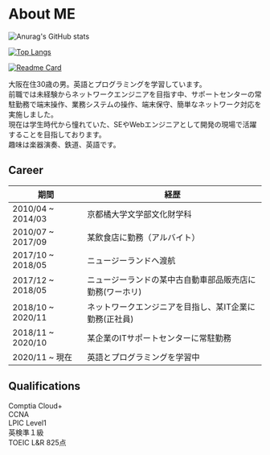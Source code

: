 # About ME
![Anurag's GitHub stats](https://github-readme-stats.vercel.app/api?username=kuccho524&show_icons=true&theme=dark)

[![Top Langs](https://github-readme-stats.vercel.app/api/top-langs/?username=kuccho524&layout=compact&theme=dark)](https://github.com/anuraghazra/github-readme-stats)

[![Readme Card](https://github-readme-stats.vercel.app/api/pin/?username=kuccho524&repo=github-readme-stats)](https://github.com/anuraghazra/github-readme-stats)


大阪在住30歳の男。英語とプログラミングを学習しています。<br>
前職では未経験からネットワークエンジニアを目指す中、サポートセンターの常駐勤務で端末操作、業務システムの操作、端末保守、簡単なネットワーク対応を実施しました。<br>
現在は学生時代から憧れていた、SEやWebエンジニアとして開発の現場で活躍することを目指しております。<br>
趣味は楽器演奏、鉄道、英語です。

## Career
<table>
  <thead>
    <th>期間</th>
    <th>経歴</th>
  </thead>
  <tbody>
    <tr>
      <td>2010/04 ~ 2014/03</td>
      <td>京都橘大学文学部文化財学科</td>
    </tr>
    <tr>
      <td>2010/07 ~ 2017/09</td>
      <td>某飲食店に勤務（アルバイト）</td>
    </tr>
    <tr>
      <td>2017/10 ~ 2018/05</td>
      <td>ニュージーランドへ渡航</td>
    </tr>
    <tr>
      <td>2017/12 ~ 2018/05</td>
      <td>ニュージーランドの某中古自動車部品販売店に勤務(ワーホリ)</td>
    </tr>
    <tr>
      <td>2018/10 ~ 2020/11</td>
      <td>ネットワークエンジニアを目指し、某IT企業に勤務(正社員)</td>
    </tr>
    <tr>
      <td>2018/11 ~ 2020/10</td>
      <td>某企業のITサポートセンターに常駐勤務</td>
    </tr>
    <tr>
      <td>2020/11 ~ 現在</td>
      <td>英語とプログラミングを学習中</td>
    </tr>
  </tbody>
 </table>

## Qualifications
Comptia Cloud+<br>
CCNA<br>
LPIC Level1<br>
英検準１級<br>
TOEIC L&R 825点

